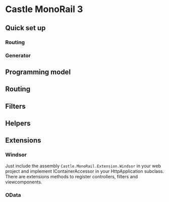 Castle MonoRail 3
=================


Quick set up
------------



### Routing


### Generator



Programming model
-----------------


Routing 
-------


Filters
-------



Helpers
-------



Extensions
----------

### Windsor

Just include the assembly  `Castle.MonoRail.Extension.Windsor` in your web project and implement IContainerAccessor 
in your HttpApplication subclass. There are extensions methods to register controllers, filters and viewcomponents.


### OData


